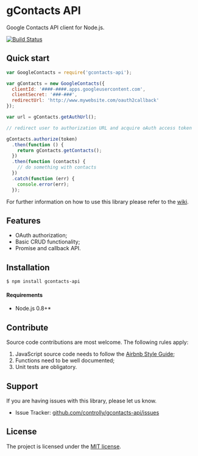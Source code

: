 # gContacts API

Google Contacts API client for Node.js.

[![Build Status](https://codeship.com/projects/5baf3000-8547-0132-2565-6239b7cc01a2/status?branch=master)](https://codeship.com/projects/58677)

## Quick start

```javascript
var GoogleContacts = require('gcontacts-api');

var gContacts = new GoogleContacts({
  clientId: '####-####.apps.googleusercontent.com',
  clientSecret: '###-###',
  redirectUrl: 'http://www.mywebsite.com/oauth2callback'
});

var url = gContacts.getAuthUrl();

// redirect user to authorization URL and acquire oAuth access token

gContacts.authorize(token)
  .then(function () {
    return gContacts.getContacts();
  })
  .then(function (contacts) {
    // do something with contacts
  })
  .catch(function (err) {
    console.error(err);
  });
```

For further information on how to use this library please refer to the [wiki](https://github.com/controlly/gcontacts-api/wiki).

## Features

* OAuth authorization;
* Basic CRUD functionality;
* Promise and callback API.

## Installation

```
$ npm install gcontacts-api
```

#### Requirements

* Node.js 0.8+*

## Contribute

Source code contributions are most welcome. The following rules apply:

1. JavaScript source code needs to follow the [Airbnb Style Guide](https://github.com/airbnb/javascript);
2. Functions need to be well documented;
3. Unit tests are obligatory.

## Support

If you are having issues with this library, please let us know.

* Issue Tracker: [github.com/controlly/gcontacts-api/issues](https://github.com/controlly/gcontacts-api/issues)

## License

The project is licensed under the [MIT license](http://opensource.org/licenses/MIT).
